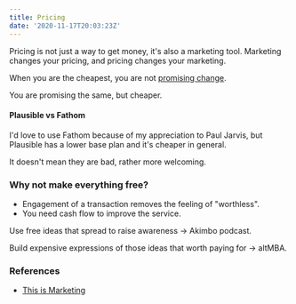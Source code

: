 ```yaml
---
title: Pricing
date: '2020-11-17T20:03:23Z'
---
```


Pricing is not just a way to get money, it's also a marketing tool. Marketing changes your pricing, and pricing changes your marketing.

When you are the cheapest, you are not [promising change](./tension-and-forward-motion.md).

You are promising the same, but cheaper.

#### Plausible vs Fathom
I'd love to use Fathom because of my appreciation to Paul Jarvis, but Plausible has a lower base plan and it's cheaper in general.

It doesn't mean they are bad, rather more welcoming.

### Why not make everything free?

- Engagement of a transaction removes the feeling of "worthless".
- You need cash flow to improve the service.

Use free ideas that spread to raise awareness -> Akimbo podcast.

Build expensive expressions of those ideas that worth paying for -> altMBA.

### References
- [This is Marketing](../books/this-is-marketing)
